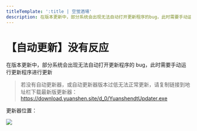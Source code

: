 ```yaml
---
titleTemplate: ':title | 空蛍酒場'
description: 在版本更新中，部分系统会出现无法自动打开更新程序的bug，此时需要手动运行更新程序进行更新
---
```


[文：【自动更新】没有反应]: # 'https://support.qq.com/products/321980/faqs/102055'

# 【自动更新】没有反应

在版本更新中，部分系统会出现无法自动打开更新程序的 bug，此时需要手动运行更新程序进行更新

> 若没有自动更新器，或自动更新器版本过低无法正常更新，请复制链接到地址栏下载最新版更新器： https://download.yuanshen.site/d_0/YuanshendtUpdater.exe

更新器位置：

![](/imgs/manual/autoupdate/updaterlocation.png)
